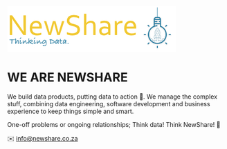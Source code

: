 
![Logo](https://github.com/NewShare-co/.github/blob/master/profile/group_1.jpg?raw=true)

# WE ARE NEWSHARE
We build data products, putting data to action 🦾. We manage the complex stuff, combining data engineering, software development and business experience to keep things simple and smart.

One-off problems or ongoing relationships; Think data! Think NewShare! 🚀


✉️ info@newshare.co.za

